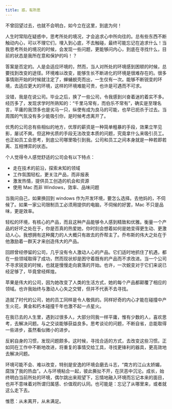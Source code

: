 ```yaml
---
title: 惑，有所思
---
```


不曾回望过去，也就不会明白，如今立在这里，到底为何！

人生时常陷在疑惑中，思考所处的境况，才会追求心中所向往的。总有些东西不断触动内心，可以不理它们，埋入到心底，不去触碰，最终可能忘记在追求什么！当我思考所处的境况的时候，会发现一些问题，更能够问内心，到底在寻找什么，目前的状态是我所在意和保护的吗！？

答案是否定的。人是会适应环境的，然而，当人对所处的环境感到困顿的时候，总要找到改变的途径。环境难以改变，能够生长不断进化的环境是很难存在的。很多事情刚开始的时候就注定了，蝉蛹蜕壳而出，一生仅有一次。能够不断锐变的环境，去适应更大的环境，这样的环境难能可贵，也许是可遇而不可求。

没错，我是在说公司。毕业之后，换了一些公司，令我感到兴奋着迷的着实不多。经历多了，发现求学时所熟知的：“千里马常有，而伯乐不常有”，确实是至理名言，平庸的我顶多也是劣马一只，纵使有成为良马的可能，也早已扼杀于过去。当周围的气氛没有多少能吸引你，是时候考虑离开了。

优秀的公司总有些相似的地方，优厚的薪资是一种简单粗暴的手段，效果立竿见影，屡试不爽。但这种劣质的手段无法改变本质的问题，究竟拿什么来吸引员工。也正如员工会思考，到底公司哪里吸引到我。公司和员工之间本身就是一种若即若离、互相博弈的状态。

个人觉得令人感觉舒适的公司会有以下特点：

* 走在技术的前沿，探索未知的领域
* 工作氛围轻松，更关注产品，而非报表
* 激发热情，提供员工创造的机会和资源
* 使用 Mac 而非 Windows，效率、品味问题

当我问自己，如果换回到 windows 作为开发环境，要怎么选择。去他妈的，不伺候了。如果一家公司限制员工必须用提供的电脑，不伺候的好罢，Mac 不只是品味，更是效率。

轻松的环境，有核心的产品，而且这种产品能够令人感到精致和优雅。衡量一个产品的好坏之处在于，你是否真的热爱她，你时刻会想着如何是她变得更生动、更激动人心。我想拥有这种魔力的人大概只有故去的乔帮主了。乔布斯的伟大之处在于他激励着一群天才来创造伟大的产品。

回顾曾经停留的公司，几乎没有令人激动人心的产品。它们适时地抓住了机遇，都在一些领域取得了成功，然而现状却是困守着既有的产品而不求改进。当一个公司不寻求锐变的时候，也就是慢慢走向衰落的开始。也许，一次蜕变对于它们来说已经足够了，毕竟曾经辉煌。

苹果是伟大的公司，因为她改变了人类的生活方式，她的每个产品都颠覆了相应的领域。也许我始终与激动人心失之交臂，但并不代表不去寻找。

造就了时代的公司，她的员工同样是令人敬佩的。同样好奇的内心才能在碰撞中产生火花，黄金和朽木碰撞千年也激不起一点星火。

在我已去的人生里，遇到过很多人，大部分同我一样平庸，惟有少数的人，喜欢思考，去解决问题。与之交谈能够获益良多。思考谈论的问题，不断自省，总能取得一些进步，虽然看似微小的进步。

反躬自身的习惯，发现问题颇多。这时候，寻找合适的方式，去改变这些习惯。正如同在工作中不断地改进，将重复的事情交给工具，寻找更锋利的器具，更高效地去解决问题。

环境可能不会、难以改变，特别是安逸的环境会磨去斗志，“南方的江山太娇媚，腐蚀了我的热血”。人与环境粘合一起，彼此撕扯不开，在厌恶中沉沦。成长，始终明白当前所处的环境，偶尔跳出来观望下，忘情地融入环境而忘记本来的面目，也并不意味着对所谓归属感、价值观的认同。也可能是：忘记了从哪里来，或者就这么走下去。

惟愿：从未离开，从未满足。